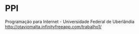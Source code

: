 # PPI
Programação para Internet - Universidade Federal de Uberlândia
http://otaviomalta.infinityfreeapp.com/trabalho1/
